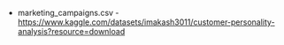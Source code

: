 - marketing_campaigns.csv - https://www.kaggle.com/datasets/imakash3011/customer-personality-analysis?resource=download